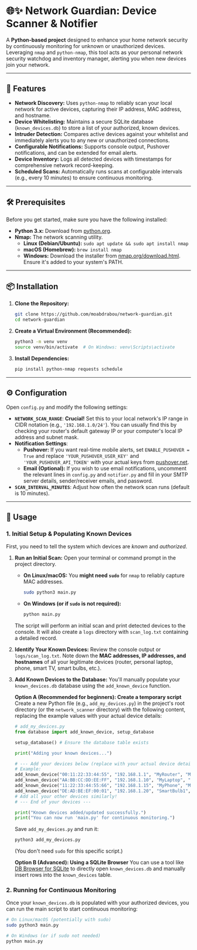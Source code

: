 # 🌐✨ Network Guardian: Device Scanner & Notifier

A **Python-based project** designed to enhance your home network security by continuously monitoring for unknown or unauthorized devices. Leveraging `nmap` and `python-nmap`, this tool acts as your personal network security watchdog and inventory manager, alerting you when new devices join your network.

---

## 🚀 Features

* **Network Discovery:** Uses `python-nmap` to reliably scan your local network for active devices, capturing their IP address, MAC address, and hostname.
* **Device Whitelisting:** Maintains a secure SQLite database (`known_devices.db`) to store a list of your authorized, known devices.
* **Intruder Detection:** Compares active devices against your whitelist and immediately alerts you to any new or unauthorized connections.
* **Configurable Notifications:** Supports console output, Pushover notifications, and can be extended for email alerts.
* **Device Inventory:** Logs all detected devices with timestamps for comprehensive network record-keeping.
* **Scheduled Scans:** Automatically runs scans at configurable intervals (e.g., every 10 minutes) to ensure continuous monitoring.

---

## 🛠️ Prerequisites

Before you get started, make sure you have the following installed:

* **Python 3.x:** Download from [python.org](https://www.python.org/downloads/).
* **Nmap:** The network scanning utility.
    * **Linux (Debian/Ubuntu):** `sudo apt update && sudo apt install nmap`
    * **macOS (Homebrew):** `brew install nmap`
    * **Windows:** Download the installer from [nmap.org/download.html](https://nmap.org/download.html). Ensure it's added to your system's PATH.

---

## 📦 Installation

1.  **Clone the Repository:**
    ```bash
    git clone https://github.com/moabdrabou/network-guardian.git
    cd network-guardian
    ```

2.  **Create a Virtual Environment (Recommended):**
    ```bash
    python3 -m venv venv
    source venv/bin/activate  # On Windows: venv\Scripts\activate
    ```

3.  **Install Dependencies:**
    ```bash
    pip install python-nmap requests schedule
    ```

---

## ⚙️ Configuration

Open `config.py` and modify the following settings:

* **`NETWORK_SCAN_RANGE`**: **Crucial!** Set this to your local network's IP range in CIDR notation (e.g., `'192.168.1.0/24'`). You can usually find this by checking your router's default gateway IP or your computer's local IP address and subnet mask.
* **Notification Settings**:
    * **Pushover:** If you want real-time mobile alerts, set `ENABLE_PUSHOVER = True` and replace `'YOUR_PUSHOVER_USER_KEY'` and `'YOUR_PUSHOVER_API_TOKEN'` with your actual keys from [pushover.net](https://pushover.net/).
    * **Email (Optional):** If you wish to use email notifications, uncomment the relevant lines in `config.py` and `notifier.py` and fill in your SMTP server details, sender/receiver emails, and password.
* **`SCAN_INTERVAL_MINUTES`**: Adjust how often the network scan runs (default is 10 minutes).

---

## 🚀 Usage

### 1. Initial Setup & Populating Known Devices

First, you need to tell the system which devices are *known* and *authorized*.

1.  **Run an Initial Scan:**
    Open your terminal or command prompt in the project directory.

    * **On Linux/macOS:** You **might need `sudo`** for `nmap` to reliably capture MAC addresses.
        ```bash
        sudo python3 main.py
        ```
    * **On Windows (or if `sudo` is not required):**
        ```bash
        python main.py
        ```
    The script will perform an initial scan and print detected devices to the console. It will also create a `logs` directory with `scan_log.txt` containing a detailed record.

2.  **Identify Your Known Devices:**
    Review the console output or `logs/scan_log.txt`. Note down the **MAC addresses, IP addresses, and hostnames** of all your legitimate devices (router, personal laptop, phone, smart TV, smart bulbs, etc.).

3.  **Add Known Devices to the Database:**
    You'll manually populate your `known_devices.db` database using the `add_known_device` function.

    **Option A (Recommended for beginners): Create a temporary script**
    Create a new Python file (e.g., `add_my_devices.py`) in the project's root directory (or the `network_scanner` directory) with the following content, replacing the example values with your actual device details:

    ```python
    # add_my_devices.py
    from database import add_known_device, setup_database

    setup_database() # Ensure the database table exists

    print("Adding your known devices...")

    # --- Add your devices below (replace with your actual device details!) ---
    # Example:
    add_known_device("00:11:22:33:44:55", "192.168.1.1", "MyRouter", "Main Home Router")
    add_known_device("AA:BB:CC:DD:EE:FF", "192.168.1.10", "MyLaptop", "My personal laptop")
    add_known_device("11:22:33:44:55:66", "192.168.1.15", "MyPhone", "My smartphone")
    add_known_device("DE:AD:BE:EF:00:01", "192.168.1.20", "SmartBulb1", "Living Room Smart Bulb")
    # Add all your other devices similarly!
    # --- End of your devices ---

    print("Known devices added/updated successfully.")
    print("You can now run 'main.py' for continuous monitoring.")
    ```
    Save `add_my_devices.py` and run it:
    ```bash
    python3 add_my_devices.py
    ```
    (You don't need `sudo` for this specific script.)

    **Option B (Advanced): Using a SQLite Browser**
    You can use a tool like [DB Browser for SQLite](https://sqlitebrowser.org/) to directly open `known_devices.db` and manually insert rows into the `known_devices` table.

### 2. Running for Continuous Monitoring

Once your `known_devices.db` is populated with your authorized devices, you can run the main script to start continuous monitoring:

```bash
# On Linux/macOS (potentially with sudo)
sudo python3 main.py

# On Windows (or if sudo not needed)
python main.py